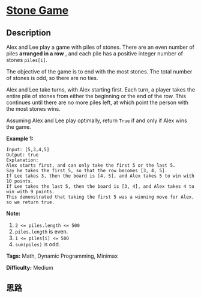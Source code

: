 # [Stone Game][title]

## Description

Alex and Lee play a game with piles of stones.  There are an even number of
piles **arranged in a row** , and each pile has a positive integer number of
stones `piles[i]`.

The objective of the game is to end with the most stones.  The total number of
stones is odd, so there are no ties.

Alex and Lee take turns, with Alex starting first.  Each turn, a player takes
the entire pile of stones from either the beginning or the end of the row.
This continues until there are no more piles left, at which point the person
with the most stones wins.

Assuming Alex and Lee play optimally, return `True` if and only if Alex wins
the game.



**Example 1:**
            Input: [5,3,4,5]    Output: true    Explanation:    Alex starts first, and can only take the first 5 or the last 5.    Say he takes the first 5, so that the row becomes [3, 4, 5].    If Lee takes 3, then the board is [4, 5], and Alex takes 5 to win with 10 points.    If Lee takes the last 5, then the board is [3, 4], and Alex takes 4 to win with 9 points.    This demonstrated that taking the first 5 was a winning move for Alex, so we return true.    



**Note:**

  1. `2 <= piles.length <= 500`
  2. `piles.length` is even.
  3. `1 <= piles[i] <= 500`
  4. `sum(piles)` is odd.


**Tags:** Math, Dynamic Programming, Minimax

**Difficulty:** Medium

## 思路

[title]: https://leetcode.com/problems/stone-game
